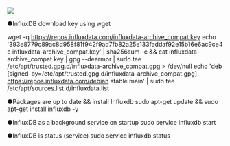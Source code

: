<img src="https://capsule-render.vercel.app/api?type=waving&color=gradient&customColorList=10&height=150&section=header&text=InfluxDB설치&fontSize=30" />

●InfluxDB download key using wget

wget -q https://repos.influxdata.com/influxdata-archive_compat.key
echo '393e8779c89ac8d958f81f942f9ad7fb82a25e133faddaf92e15b16e6ac9ce4c influxdata-archive_compat.key' | sha256sum -c && cat influxdata-archive_compat.key | gpg --dearmor | sudo tee /etc/apt/trusted.gpg.d/influxdata-archive_compat.gpg > /dev/null
echo 'deb [signed-by=/etc/apt/trusted.gpg.d/influxdata-archive_compat.gpg] https://repos.influxdata.com/debian stable main' | sudo tee /etc/apt/sources.list.d/influxdata.list


●Packages are up to date && install Influxdb
sudo apt-get update && sudo apt-get install influxdb -y


●InfluxDB as a background service on startup
sudo service influxdb start


●InfluxDB is status (service)
sudo service influxdb status

